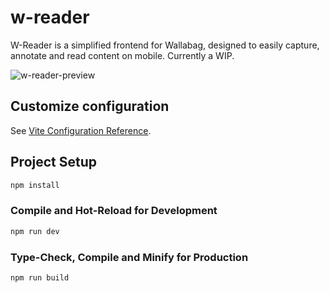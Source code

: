 # w-reader

W-Reader is a simplified frontend for Wallabag, designed to easily capture, annotate and read content on mobile. Currently a WIP.

![w-reader-preview](https://user-images.githubusercontent.com/38504186/221492082-9f238a37-9832-4aa6-8e92-05a853ef0044.png)

## Customize configuration

See [Vite Configuration Reference](https://vitejs.dev/config/).

## Project Setup

```sh
npm install
```

### Compile and Hot-Reload for Development

```sh
npm run dev
```

### Type-Check, Compile and Minify for Production

```sh
npm run build
```
